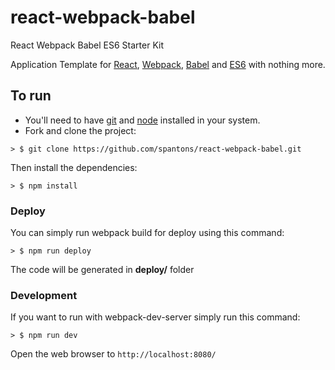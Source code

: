 # react-webpack-babel

React Webpack Babel ES6 Starter Kit

Application Template for [React](https://facebook.github.io/react/), [Webpack](http://webpack.github.io/), [Babel](https://babeljs.io/) and [ES6](http://es6-features.org/) with nothing more.

## To run

* You'll need to have [git](https://git-scm.com/) and [node](https://nodejs.org/en/) installed in your system.
* Fork and clone the project:

```
> $ git clone https://github.com/spantons/react-webpack-babel.git
```

Then install the dependencies:

```
> $ npm install
```

### Deploy

You can simply run webpack build for deploy using this command: 

```
> $ npm run deploy
```
The code will be generated in **deploy/** folder 

### Development
If you want to run with webpack-dev-server simply run this command: 

```
> $ npm run dev
```

Open the web browser to `http://localhost:8080/`
